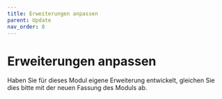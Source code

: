 ```yaml
---
title: Erweiterungen anpassen
parent: Update
nav_order: 8
---
```


# Erweiterungen anpassen

Haben Sie für dieses Modul eigene Erweiterung entwickelt, gleichen Sie dies bitte mit der neuen Fassung des Moduls ab.